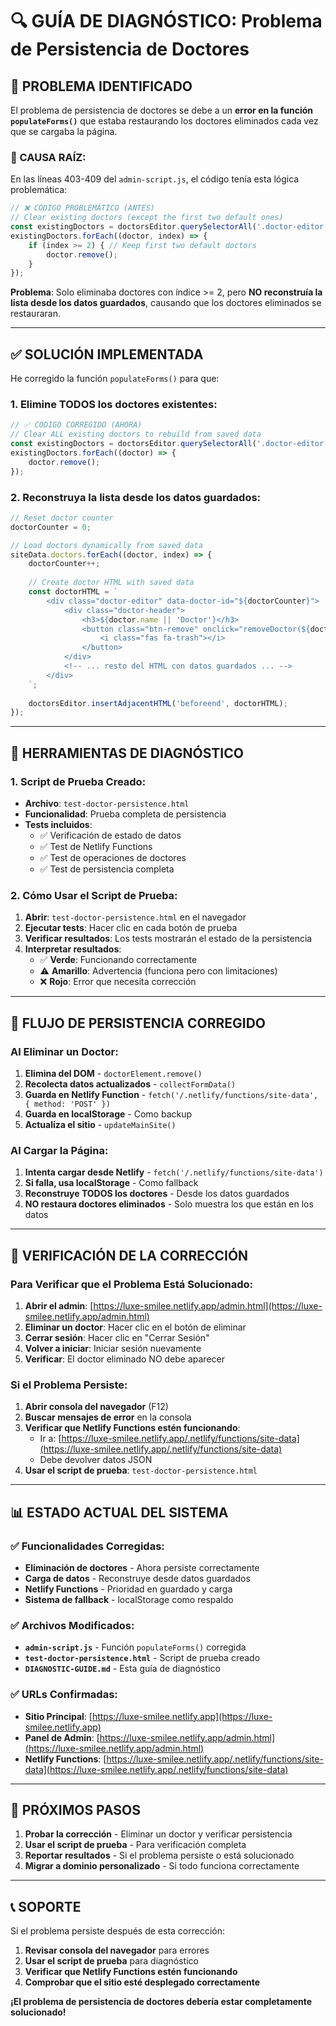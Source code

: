 # 🔍 GUÍA DE DIAGNÓSTICO: Problema de Persistencia de Doctores

## 🚨 **PROBLEMA IDENTIFICADO**

El problema de persistencia de doctores se debe a un **error en la función `populateForms()`** que estaba restaurando los doctores eliminados cada vez que se cargaba la página.

### **🔧 CAUSA RAÍZ:**

En las líneas 403-409 del `admin-script.js`, el código tenía esta lógica problemática:

```javascript
// ❌ CÓDIGO PROBLEMÁTICO (ANTES)
// Clear existing doctors (except the first two default ones)
const existingDoctors = doctorsEditor.querySelectorAll('.doctor-editor[data-doctor-id]');
existingDoctors.forEach((doctor, index) => {
    if (index >= 2) { // Keep first two default doctors
        doctor.remove();
    }
});
```

**Problema**: Solo eliminaba doctores con índice >= 2, pero **NO reconstruía la lista desde los datos guardados**, causando que los doctores eliminados se restauraran.

---

## ✅ **SOLUCIÓN IMPLEMENTADA**

He corregido la función `populateForms()` para que:

### **1. Elimine TODOS los doctores existentes:**
```javascript
// ✅ CÓDIGO CORREGIDO (AHORA)
// Clear ALL existing doctors to rebuild from saved data
const existingDoctors = doctorsEditor.querySelectorAll('.doctor-editor[data-doctor-id]');
existingDoctors.forEach((doctor) => {
    doctor.remove();
});
```

### **2. Reconstruya la lista desde los datos guardados:**
```javascript
// Reset doctor counter
doctorCounter = 0;

// Load doctors dynamically from saved data
siteData.doctors.forEach((doctor, index) => {
    doctorCounter++;
    
    // Create doctor HTML with saved data
    const doctorHTML = `
        <div class="doctor-editor" data-doctor-id="${doctorCounter}">
            <div class="doctor-header">
                <h3>${doctor.name || 'Doctor'}</h3>
                <button class="btn-remove" onclick="removeDoctor(${doctorCounter})" title="Eliminar doctor">
                    <i class="fas fa-trash"></i>
                </button>
            </div>
            <!-- ... resto del HTML con datos guardados ... -->
        </div>
    `;
    
    doctorsEditor.insertAdjacentHTML('beforeend', doctorHTML);
});
```

---

## 🧪 **HERRAMIENTAS DE DIAGNÓSTICO**

### **1. Script de Prueba Creado:**
- **Archivo**: `test-doctor-persistence.html`
- **Funcionalidad**: Prueba completa de persistencia
- **Tests incluidos**:
  - ✅ Verificación de estado de datos
  - ✅ Test de Netlify Functions
  - ✅ Test de operaciones de doctores
  - ✅ Test de persistencia completa

### **2. Cómo Usar el Script de Prueba:**

1. **Abrir**: `test-doctor-persistence.html` en el navegador
2. **Ejecutar tests**: Hacer clic en cada botón de prueba
3. **Verificar resultados**: Los tests mostrarán el estado de la persistencia
4. **Interpretar resultados**:
   - ✅ **Verde**: Funcionando correctamente
   - ⚠️ **Amarillo**: Advertencia (funciona pero con limitaciones)
   - ❌ **Rojo**: Error que necesita corrección

---

## 🔄 **FLUJO DE PERSISTENCIA CORREGIDO**

### **Al Eliminar un Doctor:**
1. **Elimina del DOM** - `doctorElement.remove()`
2. **Recolecta datos actualizados** - `collectFormData()`
3. **Guarda en Netlify Function** - `fetch('/.netlify/functions/site-data', { method: 'POST' })`
4. **Guarda en localStorage** - Como backup
5. **Actualiza el sitio** - `updateMainSite()`

### **Al Cargar la Página:**
1. **Intenta cargar desde Netlify** - `fetch('/.netlify/functions/site-data')`
2. **Si falla, usa localStorage** - Como fallback
3. **Reconstruye TODOS los doctores** - Desde los datos guardados
4. **NO restaura doctores eliminados** - Solo muestra los que están en los datos

---

## 🎯 **VERIFICACIÓN DE LA CORRECCIÓN**

### **Para Verificar que el Problema Está Solucionado:**

1. **Abrir el admin**: [https://luxe-smilee.netlify.app/admin.html](https://luxe-smilee.netlify.app/admin.html)
2. **Eliminar un doctor**: Hacer clic en el botón de eliminar
3. **Cerrar sesión**: Hacer clic en "Cerrar Sesión"
4. **Volver a iniciar**: Iniciar sesión nuevamente
5. **Verificar**: El doctor eliminado NO debe aparecer

### **Si el Problema Persiste:**

1. **Abrir consola del navegador** (F12)
2. **Buscar mensajes de error** en la consola
3. **Verificar que Netlify Functions estén funcionando**:
   - Ir a: [https://luxe-smilee.netlify.app/.netlify/functions/site-data](https://luxe-smilee.netlify.app/.netlify/functions/site-data)
   - Debe devolver datos JSON
4. **Usar el script de prueba**: `test-doctor-persistence.html`

---

## 📊 **ESTADO ACTUAL DEL SISTEMA**

### **✅ Funcionalidades Corregidas:**
- **Eliminación de doctores** - Ahora persiste correctamente
- **Carga de datos** - Reconstruye desde datos guardados
- **Netlify Functions** - Prioridad en guardado y carga
- **Sistema de fallback** - localStorage como respaldo

### **✅ Archivos Modificados:**
- **`admin-script.js`** - Función `populateForms()` corregida
- **`test-doctor-persistence.html`** - Script de prueba creado
- **`DIAGNOSTIC-GUIDE.md`** - Esta guía de diagnóstico

### **✅ URLs Confirmadas:**
- **Sitio Principal**: [https://luxe-smilee.netlify.app](https://luxe-smilee.netlify.app)
- **Panel de Admin**: [https://luxe-smilee.netlify.app/admin.html](https://luxe-smilee.netlify.app/admin.html)
- **Netlify Functions**: [https://luxe-smilee.netlify.app/.netlify/functions/site-data](https://luxe-smilee.netlify.app/.netlify/functions/site-data)

---

## 🚀 **PRÓXIMOS PASOS**

1. **Probar la corrección** - Eliminar un doctor y verificar persistencia
2. **Usar el script de prueba** - Para verificación completa
3. **Reportar resultados** - Si el problema persiste o está solucionado
4. **Migrar a dominio personalizado** - Si todo funciona correctamente

---

## 📞 **SOPORTE**

Si el problema persiste después de esta corrección:

1. **Revisar consola del navegador** para errores
2. **Usar el script de prueba** para diagnóstico
3. **Verificar que Netlify Functions estén funcionando**
4. **Comprobar que el sitio esté desplegado correctamente**

**¡El problema de persistencia de doctores debería estar completamente solucionado!**

